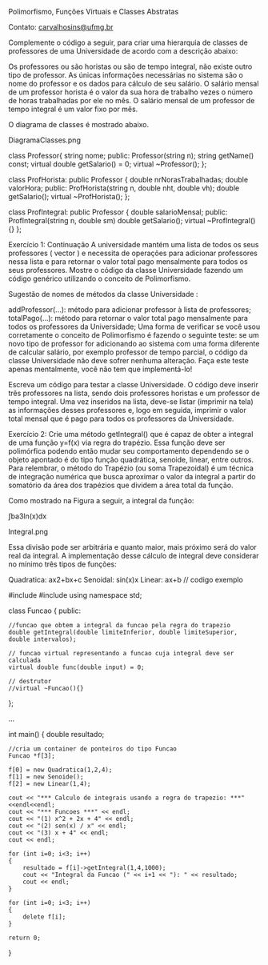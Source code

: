 Polimorfismo, Funções Virtuais e Classes Abstratas

Contato: carvalhosins@ufmg.br

Complemente o código a seguir, para criar uma hierarquia de classes de professores de uma Universidade de acordo com a descrição abaixo:

Os professores ou são horistas ou são de tempo integral, não existe outro tipo de professor. As únicas informações necessárias no sistema são o nome do professor e os dados para cálculo de seu salário. O salário mensal de um professor horista é o valor da sua hora de trabalho vezes o número de horas trabalhadas por ele no mês. O salário mensal de um professor de tempo integral é um valor fixo por mês.

O diagrama de classes é mostrado abaixo.

DiagramaClasses.png

class Professor{
        string nome;
    public:
        Professor(string n);
        string getName() const;
        virtual double getSalario() = 0;
        virtual ~Professor();
};

class ProfHorista: public Professor {
        double nrNorasTrabalhadas;
        double valorHora;
    public:
        ProfHorista(string n, double nht, double vh);
        double getSalario();
        virtual ~ProfHorista();
};

class ProfIntegral: public Professor {
        double salarioMensal;
    public:
       ProfIntegral(string n, double sm)
       double getSalario();
       virtual ~ProfIntegral(){}
};

Exercício 1: Continuação
A universidade mantém uma lista de todos os seus professores ( vector ) e necessita de operações para adicionar professores nessa lista e para retornar o valor total pago mensalmente para todos os seus professores. Mostre o código da classe Universidade fazendo um código genérico utilizando o conceito de Polimorfismo.

Sugestão de nomes de métodos da classe Universidade :

addProfessor(...): método para adicionar professor à lista de professores;
totalPago(...): método para retornar o valor total pago mensalmente para todos os professores da Universidade;
Uma forma de verificar se você usou corretamente o conceito de Polimorfismo é fazendo o seguinte teste: se um novo tipo de professor for adicionando ao sistema com uma forma diferente de calcular salário, por exemplo professor de tempo parcial, o código da classe Universidade não deve sofrer nenhuma alteração. Faça este teste apenas mentalmente, você não tem que implementá-lo!

Escreva um código para testar a classe Universidade. O código deve inserir três professores na lista, sendo dois professores horistas e um professor de tempo integral. Uma vez inseridos na lista, deve-se listar (imprimir na tela) as informações desses professores e, logo em seguida, imprimir o valor total mensal que é pago para todos os professores da Universidade.

Exercício 2:
Crie uma método getIntegral() que é capaz de obter a integral de uma função  y=f(x)  via regra do trapézio. Essa função deve ser polimórfica podendo então mudar seu comportamento dependendo se o objeto apontado é do tipo função quadrática, senoide, linear, entre outros. Para relembrar, o método do Trapézio (ou soma Trapezoidal) é um técnica de integração numérica que busca aproximar o valor da integral a partir do somatório da área dos trapézios que dividem a área total da função.

Como mostrado na Figura a seguir, a integral da função:

∫ba3ln(x)dx
 
Integral.png

Essa divisão pode ser arbitrária e quanto maior, mais próximo será do valor real da integral. A implementação desse cálculo de integral deve considerar no mínimo três tipos de funções:

Quadratica:  ax2+bx+c 
Senoidal:  sin(x)x 
Linear:  ax+b 
// codigo exemplo

#include <iostream>
#include <cmath>
using namespace std;

class Funcao
{
    public:

    //funcao que obtem a integral da funcao pela regra do trapezio
    double getIntegral(double limiteInferior, double limiteSuperior, double intervalos);

    // funcao virtual representando a funcao cuja integral deve ser calculada
    virtual double func(double input) = 0;

    // destrutor
    //virtual ~Funcao(){}

};

... 

int main()
{
    double resultado;

    //cria um container de ponteiros do tipo Funcao
    Funcao *f[3];

    f[0] = new Quadratica(1,2,4);
    f[1] = new Senoide();
    f[2] = new Linear(1,4);

    cout << "*** Calculo de integrais usando a regra do trapezio: ***"<<endl<<endl;
    cout << "*** Funcoes ***" << endl;
    cout << "(1) x^2 + 2x + 4" << endl;
    cout << "(2) sen(x) / x" << endl;
    cout << "(3) x + 4" << endl;
    cout << endl;

    for (int i=0; i<3; i++)
    {
        resultado = f[i]->getIntegral(1,4,1000);
        cout << "Integral da Funcao (" << i+1 << "): " << resultado;
        cout << endl;
    }

    for (int i=0; i<3; i++)
    {
        delete f[i];
    }

    return 0;
}
